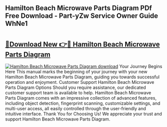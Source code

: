 ## Hamilton Beach Microwave Parts Diagram PDf Free Download - Part-yZw Service Owner Guide WhNe1

# <h2><a href="http://dfhn7i.blite.top/?on=Hamilton+Beach+Microwave+Parts+Diagram">🔗Download New 👉🔴 Hamilton Beach Microwave Parts Diagram</a></h2>

[![Hamilton Beach Microwave Parts Diagram download](https://i.imgur.com/lujVjoI.png)](http://dfhn7i.blite.top/?on=Hamilton+Beach+Microwave+Parts+Diagram)
Your Journey Begins Here This manual marks the beginning of your journey with your new Hamilton Beach Microwave Parts Diagram, guiding you towards successful operation and enjoyment. Customer Support Hamilton Beach Microwave Parts Diagram Options Should you require assistance, our dedicated customer support team is available to help. Hamilton Beach Microwave Parts Diagram comes with an impressive collection of advanced features, including object detection, fingerprint scanning, customizable settings, and multi-user access, all easily controlled through the user-friendly and intuitive interface. Thank You for Choosing Us! We appreciate your trust and support Hamilton Beach Microwave Parts Diagram.
